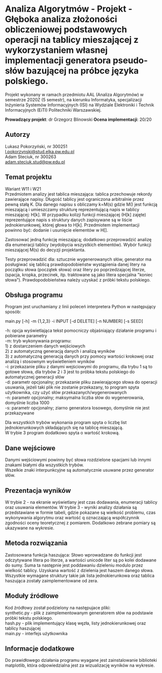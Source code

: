 # Analiza Algorytmów - Projekt - Głęboka analiza złożoności obliczeniowej podstawowych operacji na tablicy mieszającej z wykorzystaniem własnej implementacji generatora pseudo-słów bazującej na próbce języka polskiego.
Projekt wykonany w ramach przedmiotu AAL (Analiza Algorytmów) w semestrze 2020Z (5 semestr), na kierunku Informatyka, specjalizacji Inżynieria Systemów Informacyjnych (ISI) na Wydziale Elektroniki i Technik Informacyjnych (EiTI) Politechniki Warszawskiej.

**Prowadzący projekt**: dr Grzegorz Blinowski 
**Ocena implementacji**: 20/20

## Autorzy
Lukasz Pokorzyński, nr 300251  
l.pokorzynski@stud.elka.pw.edu.pl  
Adam Steciuk, nr 300263  
adam.steciuk.stud@pw.edu.pl

## Temat projektu
Wariant W11 i W21  
Przedmiotem analizy jest tablica mieszająca: tablica przechowuje rekordy zawierające napisy. Długość
tablicy jest ograniczona arbitralnie przez pewną stałą K. Dla danego napisu s obliczamy k=M(s) gdzie
M() jest funkcją mieszającą i umieszczamy strukturę reprezentującą napis w tablicy mieszającej: H[k].
W przypadku kolizji funkcji mieszającej (H[k] zajęte) reprezentujące napis s struktury danych
zapisywane są w liście jednokierunkowej, której głowa to H[k]. Przedmiotem implementacji powinno być:
dodanie i usunięcie elementów w H[].

Zastosować jedną funkcję mieszającą; dodatkowo przeprowadzić analizę dla enumeracji tablicy
(wydobycia wszystkich elementów). Wybór funkcji mieszającej M(s) do decyzji projektanta.

Testy przeprowadzić dla: sztucznie wygenerowanych słów, generator ma posługiwać się tablicą
prawdopodobieństw wystąpienia danej litery na początku słowa (początek słowa) oraz litery po
poprzedzającej literze, (spacja, kropka, przecinek, itp. traktowane są jako litera specjalna "koniec
słowa"). Prawdopodobieństwa należy uzyskać z próbki tekstu polskiego.

## Obsługa programu
Program jest uruchamiany z linii poleceń interpretera Python w następujący sposób:

main.py [-h] -m {1,2,3} -i INPUT [-d DELETE] [-n NUMBER] [-s SEED]

-h: opcja wyświetlająca tekst pomocniczy objaśniający działanie programu i pobierane parametry  
-m: tryb wykonywania programu:  
    1) z dostarczeniem danych wejściowych  
    2) z automatyczną generacją danych i analizą wyników  
    3) z automatyczną generacją danych przy pomocy wartości krokowej oraz analizą i stosownym wyświetleniem wyników  
-i: przekazanie pliku z danymi wejściowymi do programu, dla trybu 1 są to gotowe słowa, dla trybów 2 i 3 jest to próbka
tekstu polskiego do automatycznej generacji słów  
-d: parametr opcjonalny; przekazanie pliku zawierającego słowa do operacji usuwania, jeżeli taki plik nie zostanie
przekazany, to program spyta użytkownika, czy użyć słów przekazanych/wygenerowanych  
-n: parametr opcjonalny; maksymalna liczba słów do wygenerowania, domyślnie liczba 1000  
-s: parametr opcjonalny; ziarno generatora losowego, domyślnie nie jest przekazywane

Dla wszystkich trybów wykonania program spyta o liczbę list jednokierunkowych składających się na tablicę mieszającą.  
W trybie 3 program dodatkowo spyta o wartość krokową.

## Dane wejściowe
Danymi wejściowymi powinny być słowa rozdzielone spacjami lub innymi znakami białymi dla wszystkich trybów.  
Wszelkie znaki interpunkcyjne są automatycznie usuwane przez generator słów.

## Prezentacja wyników
W trybie 2 - na ekranie wyświetlany jest czas dodawania, enumeracji tablicy oraz usuwania elementów.
W trybie 3 - wyniki analizy działania są przedstawiane w formie tabeli, gdzie pokazane są wielkość problemu,
czas wykonywania algorytmu oraz wartość q oznaczającą współczynnik zgodności oceny teoretycznej z pomiarem.
Dodatkowo zebrane pomiary są ukazywane na wykresie.

## Metoda rozwiązania
Zastosowana funkcja haszująca:
Słowo wprowadzane do funkcji jest odczytywane litera po literze, a wartości unicode liter są po kolei dodawane do sumy.
Suma ta następnie jest poddawaniu dzieleniu modulo przez wielkość tablicy. Uzyskana wartość z dzielenia jest
haszem danego słowa.  
Wszystkie wymagane struktury takie jak lista jednokierunkowa oraz tablica haszująca zostały zaimplementowane od zera.

## Moduły źródłowe
Kod źródłowy został podzielony na następujace pliki:  
synthetic.py    - plik z zaimplementowanym generatorem słów na podstawie próbki tekstu polskiego.  
hash.py         - plik implementujący klasę węzła, listy jednokierunkowej oraz tablicy haszującej  
main.py         - interfejs użytkownika

## Informacje dodatkowe
Do prawidłowego działania programu wyagane jest zainstalowanie biblioteki matplotlib, która odpowiedzialna jest
za wizualizację wyników na wykresie.
